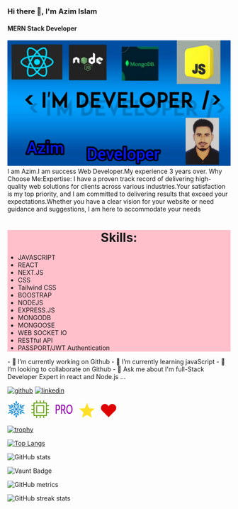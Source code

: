 ### Hi there 👋, I'm Azim Islam
#### MERN Stack Developer
<img src="/github.jpg" alt="photos" />
I am Azim.I am success Web Developer.My experience 3 years over. Why Choose Me:Expertise: I have a proven track record of delivering high-quality web solutions for clients across various industries.Your satisfaction is my top priority, and I am committed to delivering results that exceed your expectations.Whether you have a clear vision for your website or need guidance and suggestions, I am here to accommodate your needs
<div style="background:pink;">
<h1 style="text-align:center;">Skills: </h1>
<ul>
<li>JAVASCRIPT</li>
<li>REACT</li>
<li>NEXT.JS</li>
<li>CSS</li>
<li>Tailwind CSS</li>
<li>BOOSTRAP</li>
<li>NODEJS</li>
<li>EXPRESS.JS</li>
<li>MONGODB</li>
<li>MONGOOSE</li>
<li>WEB SOCKET IO</li>
<li>RESTful API</li>
<li>PASSPORT/JWT Authentication </li>
</ul>
</div>
- 🔭 I’m currently working on Github 
- 🌱 I’m currently learning javaScript 
- 👯 I’m looking to collaborate on Github 
- 💬 Ask me about I'm full-Stack Developer Expert in react and Node.js ... 


[<img src='https://cdn.jsdelivr.net/npm/simple-icons@3.0.1/icons/github.svg' alt='github' height='40'>](https://github.com/azim-mia)  [<img src='https://cdn.jsdelivr.net/npm/simple-icons@3.0.1/icons/linkedin.svg' alt='linkedin' height='40'>](https://www.linkedin.com/in/https://www.linkedin.com/in/azim703?utm_source=share&utm_campaign=share_via&utm_content=profile&utm_medium=android_app/)  

<a href='https://archiveprogram.github.com/'><img src='https://raw.githubusercontent.com/acervenky/animated-github-badges/master/assets/acbadge.gif' width='40' height='40'></a> <a href='https://docs.github.com/en/developers'><img src='https://raw.githubusercontent.com/acervenky/animated-github-badges/master/assets/devbadge.gif' width='40' height='40'></a> <a href='https://github.com/pricing'><img src='https://raw.githubusercontent.com/acervenky/animated-github-badges/master/assets/pro.gif' width='40' height='40'></a> <a href='https://stars.github.com/'><img src='https://raw.githubusercontent.com/acervenky/animated-github-badges/master/assets/starbadge.gif' width='35' height='35'></a> <a href='https://docs.github.com/en/github/supporting-the-open-source-community-with-github-sponsors'><img src='https://raw.githubusercontent.com/acervenky/animated-github-badges/master/assets/sponsorbadge.gif' width='35' height='35'></a> 

[![trophy](https://github-profile-trophy.vercel.app/?username=azim-mia)](https://github.com/ryo-ma/github-profile-trophy)

[![Top Langs](https://github-readme-stats.vercel.app/api/top-langs/?username=azim-mia)](https://github.com/anuraghazra/github-readme-stats)

![GitHub stats](https://github-readme-stats.vercel.app/api?username=azim-mia&show_icons=true&count_private=true)  

![Vaunt Badge](https://api.vaunt.dev/v1/github/entities/azim-mia/contributions?format=svg&private=true)  

![GitHub metrics](https://metrics.lecoq.io/azim-mia)  

![GitHub streak stats](https://streak-stats.demolab.com/?user=azim-mia)  

